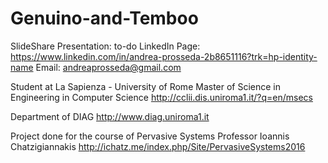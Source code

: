 # Genuino-and-Temboo
SlideShare Presentation: to-do
LinkedIn Page: https://www.linkedin.com/in/andrea-prosseda-2b8651116?trk=hp-identity-name
Email: andreaprosseda@gmail.com

Student at La Sapienza - University of Rome
Master of Science in Engineering in Computer Science
http://cclii.dis.uniroma1.it/?q=en/msecs

Department of DIAG
http://www.diag.uniroma1.it

Project done for the course of Pervasive Systems 
Professor Ioannis Chatzigiannakis
http://ichatz.me/index.php/Site/PervasiveSystems2016
